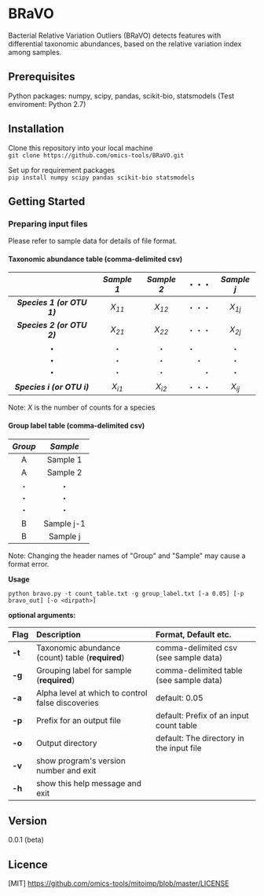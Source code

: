 BRaVO
====
Bacterial Relative Variation Outliers (BRaVO) detects features with differential taxonomic abundances, based on the relative variation index among samples.


## Prerequisites
Python packages: numpy, scipy, pandas, scikit-bio, statsmodels
(Test enviroment: Python 2.7)


## Installation
Clone this repository into your local machine  
`git clone https://github.com/omics-tools/BRaVO.git`  

Set up for requirement packages  
`pip install numpy scipy pandas scikit-bio statsmodels`  


## Getting Started

### Preparing input files

Please refer to sample data for details of file format.

#### Taxonomic abundance table (comma-delimited csv)

|  | ***Sample 1*** | ***Sample 2*** | ・・・ | ***Sample j*** |
|:-----------:|:------------:|:------------:|:------------:|:------------:|
| ***Species 1 (or OTU 1)***      |*X<sub>11</sub>* |*X<sub>12</sub>*|・・・|*X<sub>1j</sub>*|
| ***Species 2 (or OTU 2)***      |*X<sub>21</sub>*|*X<sub>22</sub>*|・・・ |*X<sub>2j</sub>*|
| **・** <br> **・**<br>**・**<br>|・<br>・<br>・<br>|・<br>・<br>・<br>|・&emsp;&emsp;<br>・<br>&emsp;&emsp;・<br>|・<br>・<br>・<br>|
| ***Species i (or OTU i)*** |*X<sub>i1</sub>*|*X<sub>i2</sub>*|・・・|*X<sub>ij</sub>*|

Note: *X* is the number of counts for a species

#### Group label table (comma-delimited csv)

|***Group*** | ***Sample*** | 
|:-----------:|:------------:|
| A | Sample 1 |
| A | Sample 2 |
| ・ <br> ・<br>・<br>|・<br>・<br>・<br>|
| B | Sample j-1 |
| B | Sample j |

Note: Changing the header names of "Group" and "Sample" may cause a format error.

**Usage**

`python bravo.py -t count_table.txt -g group_label.txt [-a 0.05] [-p bravo_out] [-o <dirpath>]`

**optional arguments:**

| Flag | Description | Format, Default etc. |
|:-----------|:------------|:------------|
| **-t**       | Taxonomic abundance (count) table (**required**) | comma-delimited csv (see sample data)|
| **-g**       | Grouping label for sample (**required**) | comma-delimited table (see sample data) |
| **-a**       | Alpha level at which to control false discoveries | default: 0.05 |
| **-p**       | Prefix for an output file | default: Prefix of an input count table |
| **-o**       | Output directory | default: The directory in the input file |
| **-v**       | show program's version number and exit  | |
| **-h**       | show this help message and exit         | |

## Version

0.0.1 (beta)

## Licence

[MIT] https://github.com/omics-tools/mitoimp/blob/master/LICENSE
